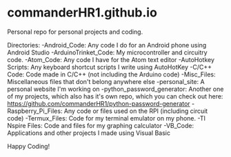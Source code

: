 # commanderHR1.github.io
Personal repo for personal projects and coding.

Directories:
-Android_Code: Any code I do for an Android phone using Android Studio
-ArduinoTrinket_Code: My microcontroller and circuitry code.
-Atom_Code: Any code I have for the Atom text editor
-AutoHotkey Scripts: Any keyboard shortcut scripts I write using AutoHotKey
-C/C++ Code: Code made in C/C++ (not including the Arduino code)
-Misc_Files: Miscellaneous files that don't belong anywhere else
-personal_site: A personal website I'm working on
-python_password_generator: Another one of my projects, which also has it's
                            own repo, which you can check out here:
                            https://github.com/commanderHR1/python-password-generator
-Raspberry_Pi_Files: Any code or files used on the RPI (including circuit code)
-Termux_Files: Code for my terminal emulator on my phone.
-TI Nspire Files: Code and files for my graphing calculator
-VB_Code: Applications and other projects I made using Visual Basic

Happy Coding!
